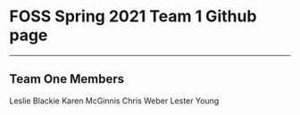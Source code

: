 # FOSS Spring 2021 Team 1 Github page
_______
## Team One Members
Leslie Blackie
Karen McGinnis
Chris Weber
Lester Young
